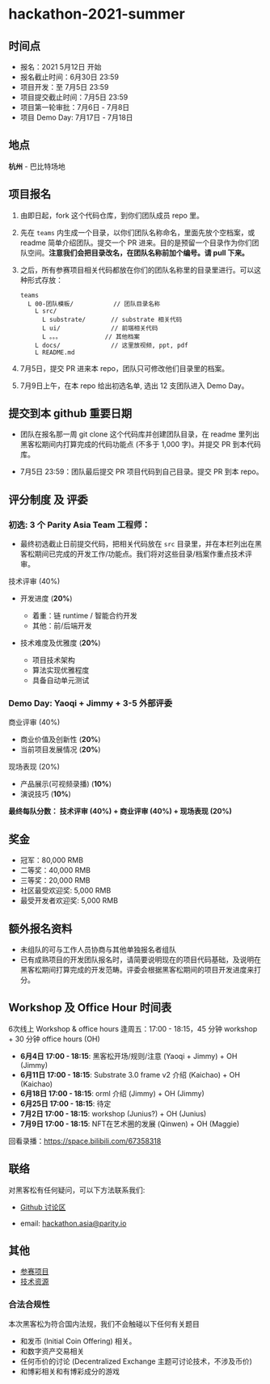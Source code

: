 # hackathon-2021-summer

## 时间点

- 报名：2021 5月12日 开始
- 报名截止时间：6月30日 23:59
- 项目开发：至 7月5日 23:59
- 项目提交截止时间：7月5日 23:59
- 项目第一轮审批：7月6日 - 7月8日
- 项目 Demo Day: 7月17日 - 7月18日

## 地点

**杭州** - 巴比特场地

## 项目报名

1. 由即日起，fork 这个代码仓库，到你们团队成员 repo 里。

2. 先在 `teams` 内生成一个目录，以你们团队名称命名，里面先放个空档案，或 readme 简单介绍团队。提交一个 PR 进来。目的是预留一个目录作为你们团队空间。**注意我们会把目录改名，在团队名称前加个编号。请 pull 下来。**

3. 之后，所有参赛项目相关代码都放在你们的团队名称里的目录里进行。可以这种形式存放：

    ```
    teams
      L 00-团队模板/           // 团队目录名称
        L src/
          L substrate/       // substrate 相关代码
          L ui/              // 前端相关代码
          L 。。。            // 其他档案
        L docs/              // 这里放视频, ppt, pdf
        L README.md
    ```

4. 7月5日，提交 PR 进来本 repo，团队只可修改他们目录里的档案。

5. 7月9日上午，在本 repo 给出初选名单, 选出 12 支团队进入 Demo Day。

## 提交到本 github 重要日期

- 团队在报名那一周 git clone 这个代码库并创建团队目录，在 readme 里列出黑客松期间内打算完成的代码功能点 (不多于 1,000 字)。并提交 PR 到本代码库。

- 7月5日 23:59：团队最后提交 PR 项目代码到自己目录。提交 PR 到本 repo。

## 评分制度 及 评委

### 初选: 3 个 Parity Asia Team 工程师：

- 最终初选截止日前提交代码，把相关代码放在 `src` 目录里，并在本栏列出在黑客松期间已完成的开发工作/功能点。我们将对这些目录/档案作重点技术评审。

技术评审 (40%)

- 开发进度 (**20%**)
  - 着重：链 runtime / 智能合约开发
  - 其他：前/后端开发

- 技术难度及优雅度 (**20%**)
  - 项目技术架构
  - 算法实现优雅程度
  - 具备自动单元测试

### Demo Day: Yaoqi + Jimmy + 3-5 外部评委

商业评审 (40%)
  - 商业价值及创新性 (**20%**)
  - 当前项目发展情况 (**20%**)

现场表现 (20%)
  - 产品展示(可视频录播) (**10%**)
  - 演说技巧 (**10%**)

**最终每队分数： 技术评审 (40%) + 商业评审 (40%) + 现场表现 (20%)**

## 奖金

- 冠军：80,000 RMB
- 二等奖：40,000 RMB
- 三等奖：20,000 RMB
- 社区最受欢迎奖: 5,000 RMB
- 最受开发者欢迎奖: 5,000 RMB

## 额外报名资料

- 未组队的可与工作人员协商与其他单独报名者组队
- 已有成熟项目的开发团队报名时，请简要说明现在的项目代码基础，及说明在黑客松期间打算完成的开发范畴。评委会根据黑客松期间的项目开发进度来打分。

## Workshop 及 Office Hour 时间表

6次线上 Workshop & office hours 逢周五：17:00 - 18:15，45 分钟 workshop + 30 分钟 office hours (OH)

- **6月4日 17:00 - 18:15**: 黑客松开场/规则/注意 (Yaoqi + Jimmy) + OH (Jimmy)
- **6月11日 17:00 - 18:15**: Substrate 3.0 frame v2 介绍 (Kaichao) + OH (Kaichao)
- **6月18日 17:00 - 18:15**: orml 介绍 (Jimmy) + OH (Jimmy)
- **6月25日 17:00 - 18:15**: 待定
- **7月2日 17:00 - 18:15**: workshop (Junius?) + OH (Junius)
- **7月9日 17:00 - 18:15**: NFT在艺术圈的发展 (Qinwen) + OH (Maggie)

回看录播：https://space.bilibili.com/67358318

## 联络

对黑客松有任何疑问，可以下方法联系我们:

* [Github 讨论区](https://github.com/ParityAsia/hackathon-2021-summer/discussions)

* email: hackathon.asia@parity.io

## 其他

- [参赛项目](./docs/categories.md)
- [技术资源](./docs/technical-resources.md)

### 合法合规性

本次黑客松为符合国内法规，我们不会触碰以下任何有关题目

- 和发币 (Initial Coin Offering) 相关。
- 和数字资产交易相关
- 任何币价的讨论 (Decentralized Exchange 主题可讨论技术，不涉及币价)
- 和博彩相关和有博彩成分的游戏
